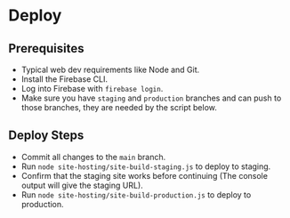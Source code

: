 # Deploy

## Prerequisites

- Typical web dev requirements like Node and Git.
- Install the Firebase CLI.
- Log into Firebase with `firebase login`.
- Make sure you have `staging` and `production` branches and can push to those branches, they are needed by the script below.

## Deploy Steps

- Commit all changes to the `main` branch.
- Run `node site-hosting/site-build-staging.js` to deploy to staging.
- Confirm that the staging site works before continuing (The console output will give the staging URL).
- Run `node site-hosting/site-build-production.js` to deploy to production.

